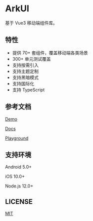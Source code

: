 # ArkUI

基于 Vue3 移动端组件库。

## 特性

- 提供 70+ 套组件，覆盖移动端各类场景
- 300+ 单元测试覆盖
- 支持按需引入
- 支持主题定制
- 支持黑暗模式
- 支持国际化
- 支持 TypeScript

## 参考文档

[Demo](https://arksjs.github.io/arkui-mobile-vue/demo/)

[Docs](https://arksjs.github.io/arkui-mobile-vue/)

[Playground](https://arksjs.github.io/arkui-mobile-vue/playground/)

## 支持环境

Android 5.0+

iOS 10.0+

Node.js 12.0+

## LICENSE

[MIT](https://github.com/arksjs/arkui-mobile-vue/blob/main/LICENSE)
